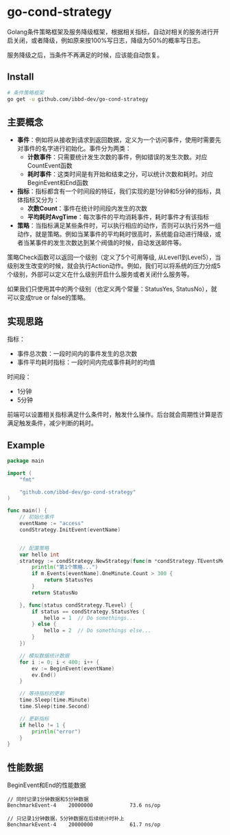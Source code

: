 # go-cond-strategy

Golang条件策略框架及服务降级框架，根据相关指标，自动对相关的服务进行开启关闭，或者降级，例如原来按100%写日志，降级为50%的概率写日志。

服务降级之后，当条件不再满足的时候，应该能自动恢复。

## Install 

```sh
# 条件策略框架
go get -u github.com/ibbd-dev/go-cond-strategy
```

## 主要概念

- **事件**：例如将从接收到请求到返回数据，定义为一个访问事件，使用时需要先对事件的名字进行初始化。事件分为两类：
  - **计数事件**：只需要统计发生次数的事件，例如错误的发生次数。对应CountEvent函数
  - **耗时事件**：这类时间是有开始和结束之分，可以统计次数和耗时。对应BeginEvent和End函数
- **指标**：指标都含有一个时间段的特征，我们实现的是1分钟和5分钟的指标，具体指标又分为：
  - **次数Count**：事件在统计时间段内发生的次数
  - **平均耗时AvgTime**：每次事件的平均消耗事件，耗时事件才有该指标
- **策略**：当指标满足某些条件时，可以执行相应的动作，否则可以执行另外一组动作，就是策略。例如当某事件的平均耗时很高时，系统能自动进行降级，或者当某事件的发生次数达到某个阀值的时候，自动发送邮件等。

策略Check函数可以返回一个级别（定义了5个可用等级, 从Level1到Level5），当级别发生改变的时候，就会执行Action动作。例如，我们可以将系统的压力分成5个级别，外部可以定义在什么级别开启什么服务或者关闭什么服务等。

如果我们只使用其中的两个级别（也定义两个常量：StatusYes, StatusNo），就可以变成true or false的策略。

## 实现思路

指标：

- 事件总次数：一段时间内的事件发生的总次数
- 事件平均耗时指标：一段时间内完成事件耗时的均值

时间段：

- 1分钟
- 5分钟

前端可以设置相关指标满足什么条件时，触发什么操作。后台就会周期性计算是否满足触发条件，减少判断的耗时。

## Example

```go
package main

import (
	"fmt"

    "github.com/ibbd-dev/go-cond-strategy"
)

func main() {
	// 初始化事件
	eventName := "access"
	condStrategy.InitEvent(eventName)


	// 配置策略
	var hello int
	strategy := condStrategy.NewStrategy(func(m *condStrategy.TEventsMetric) condStrategy.TLevel {
		println("第1个策略...")
		if m.Events[eventName].OneMinute.Count > 300 {
			return StatusYes
		}
		return StatusNo

	}, func(status condStrategy.TLevel) {
		if status == condStrategy.StatusYes {
			hello = 1  // Do somethings...
		} else {
			hello = 2  // Do somethings else...
		}
	})

	// 模拟数据统计数据
	for i := 0; i < 400; i++ {
		ev := BeginEvent(eventName)
		ev.End()
	}

	// 等待指标的更新
	time.Sleep(time.Minute)
	time.Sleep(time.Second)

	// 更新指标
	if hello != 1 {
		println("error")
	}
}
```

## 性能数据

BeginEvent和End的性能数据

```
// 同时记录1分钟数据和5分钟数据
BenchmarkEvent-4    20000000            73.6 ns/op

// 只记录1分钟数据，5分钟数据在后续统计时补上
BenchmarkEvent-4    20000000            61.7 ns/op

```



